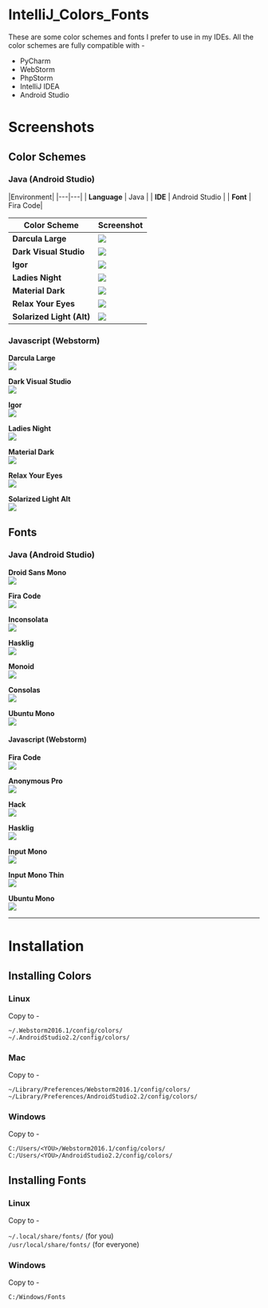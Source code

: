 # IntelliJ_Colors_Fonts

These are some color schemes and fonts I prefer to use in my IDEs. All the color schemes are fully compatible with -
* PyCharm  
* WebStorm  
* PhpStorm  
* IntelliJ IDEA  
* Android Studio  

# Screenshots




## Color Schemes

### Java (Android Studio)
|Environment|
|---|---|
| **Language** | Java |
| **IDE** | Android Studio |
| **Font** | Fira Code|



| Color Scheme | Screenshot |
|--------------|------------|
|**Darcula Large**| ![](Screenshots/JavaColors/DarculaLarge.png)|
|**Dark Visual Studio**| ![](Screenshots/JavaColors/DarkVisualStudio.png)|
|**Igor**| ![](Screenshots/JavaColors/Igor.png)|
|**Ladies Night**| ![](Screenshots/JavaColors/LadiesNight.png)|
|**Material Dark**| ![](Screenshots/JavaColors/MaterialDark.png)|
|**Relax Your Eyes**| ![](Screenshots/JavaColors/RelaxYourEyes.png)|
|**Solarized Light (Alt)**| ![](Screenshots/JavaColors/SolarizedLightAlt.png)|


### Javascript (Webstorm)  

**Darcula Large**  
![](Screenshots/JSColors/DarculaLarge.png)

**Dark Visual Studio**  
![](Screenshots/JSColors/VisualStudioDark.png)

**Igor**  
![](Screenshots/JSColors/Igor.png)

**Ladies Night**  
![](Screenshots/JSColors/LadiesNight.png)

**Material Dark**  
![](Screenshots/JSColors/MaterialDark.png)

**Relax Your Eyes**  
![](Screenshots/JSColors/RelaxYourEyes.png)

**Solarized Light Alt**  
![](Screenshots/JSColors/SolarizedLightAlt.png)

## Fonts

### Java (Android Studio)

**Droid Sans Mono**  
![](Screenshots/JavaFonts/DroidSansMono.png)

**Fira Code**  
![](Screenshots/JavaFonts/FiraCode.png)

**Inconsolata**  
![](Screenshots/JavaFonts/Inconsolata.png)

**Hasklig**  
![](Screenshots/JavaFonts/HaskLig.png)

**Monoid**  
![](Screenshots/JavaFonts/Monoid.png)

**Consolas**  
![](Screenshots/JavaFonts/Consolas.png)

**Ubuntu Mono**  
![](Screenshots/JavaFonts/UbuntuMono.png)

#### Javascript (Webstorm)

**Fira Code**  
![](Screenshots/JSFonts/FiraCode.png)

**Anonymous Pro**  
![](Screenshots/JSFonts/AnonymousPro.png)

**Hack**  
![](Screenshots/JSFonts/Hack.png)

**Hasklig**  
![](Screenshots/JSFonts/Hasklig.png)

**Input Mono**  
![](Screenshots/JSFonts/InputMono.png)

**Input Mono Thin**  
![](Screenshots/JSFonts/InputMonoThin.png)

**Ubuntu Mono**  
![](Screenshots/JSFonts/UbuntuMono.png)

---

# Installation
## Installing Colors

### Linux
Copy to -

`~/.Webstorm2016.1/config/colors/`  
`~/.AndroidStudio2.2/config/colors/`  


### Mac
Copy to -

`~/Library/Preferences/Webstorm2016.1/config/colors/`  
`~/Library/Preferences/AndroidStudio2.2/config/colors/`  

### Windows
Copy to -

`C:/Users/<YOU>/Webstorm2016.1/config/colors/`  
`C:/Users/<YOU>/AndroidStudio2.2/config/colors/`  

## Installing Fonts

### Linux
Copy to -

`~/.local/share/fonts/`  (for you)  
`/usr/local/share/fonts/`  (for everyone)   

### Windows
Copy to -

`C:/Windows/Fonts`  
